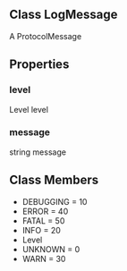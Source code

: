 ## Class LogMessage
A ProtocolMessage
## Properties
### level
Level level
### message
string message
## Class Members
- DEBUGGING = 10
- ERROR = 40
- FATAL = 50
- INFO = 20
- Level
- UNKNOWN = 0
- WARN = 30
